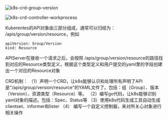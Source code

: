 ![k8s-crd-group-version](http://wyong.cn/images/blog/k8s/crd/crd_object_group_version.png)

![k8s-crd-controller-workprocess](http://wyong.cn/images/blog/k8s/crd/controller_work_process.png)

Kuberentes的API对象由三部分组成，通常可以归结为： /apis/group/version/resource，例如

    apiVersion: Group/Version
    kind: Resource

APIServer在接收一个请求之后，会按照 /apis/group/version/resource的路径找到对应的Resource类型定义，根据这个类型定义和用户提交的yaml里的字段创建出一个对应的Resource对象

CRD机制：
（1）声明一个CRD，让k8s能够认识和处理所有声明了API是"/apis/group/version/resource"的YAML文件了。包括：组（Group）、版本（Version）、资源类型（Resource）等。
（2）编写go代码，让k8s能够识别yaml对象的描述。包括：Spec、Status等
（3）使用k8s代码生成工具自动生成clientset、informer和lister
（4） 编写一个自定义控制器，来对所关心对象进行相关操作
